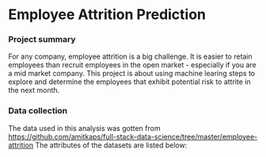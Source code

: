 # Employee Attrition Prediction

### Project summary 
For any company, employee attrition is a big challenge. It is easier to retain employees than recruit employees in the open market - especially if you are a mid market company. This project is about using machine learing steps to explore and determine the employees that exhibit potential risk to attrite in the next month.


### Data collection
The data used in this analysis was gotten from https://github.com/amitkaps/full-stack-data-science/tree/master/employee-attrition
The attributes of the datasets are listed below: 

